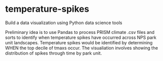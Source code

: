 # temperature-spikes
Build a data visualization using Python data science tools

Preliminary idea is to use Pandas to process PRISM climate .csv files and sorts to identify when temperature spikes have occurred across NPS park unit landscapes. Temperature spikes would be identified by determining WHEN the top decile of tmaxs occur. The visualiation involves showing the distribution of spikes through time by park unit.

